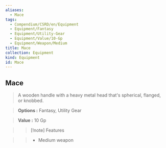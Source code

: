 ```yaml
---
aliases:
  - Mace
tags:
  - Compendium/CSRD/en/Equipment
  - Equipment/Fantasy
  - Equipment/Utility-Gear
  - Equipment/Value/10-Gp
  - Equipment/Weapon/Medium
title: Mace
collection: Equipment
kind: Equipment
id: Mace
---
```

## Mace    
    
>A wooden handle with a heavy metal head that's spherical, flanged, or knobbed.    
> **Options :** Fantasy, Utility Gear    
> **Value :** 10 Gp    
>>[!note] Features    
>> - Medium weapon

